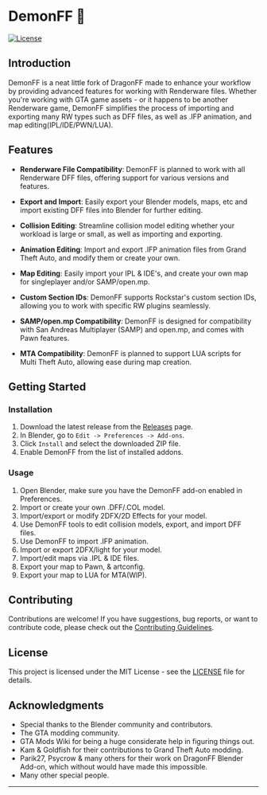 # DemonFF 👹

[![License](https://img.shields.io/badge/license-GPLv3-blue.svg)](LICENSE)

## Introduction

DemonFF is a neat little fork of DragonFF made to enhance your workflow by providing advanced features for working with Renderware files. Whether you're working with GTA game assets - or it happens to be another Renderware game, DemonFF simplifies the process of importing and exporting many RW types such as DFF files, as well as .IFP animation, and map editing(IPL/IDE/PWN/LUA).



## Features

- **Renderware File Compatibility**: DemonFF is planned to work with all Renderware DFF files, offering support for various versions and features.

- **Export and Import**: Easily export your Blender models, maps, etc and import existing DFF files into Blender for further editing.

- **Collision Editing**: Streamline collision model editing whether your workload is large or small, as well as importing and exporting.

- **Animation Editing**: Import and export .IFP animation files from Grand Theft Auto, and modify them or create your own.

- **Map Editing**: Easily import your IPL & IDE's, and create your own map for singleplayer and/or SAMP/open.mp.

- **Custom Section IDs**: DemonFF supports Rockstar's custom section IDs, allowing you to work with specific RW plugins seamlessly.

- **SAMP/open.mp Compatibility**: DemonFF is designed for compatibility with San Andreas Multiplayer (SAMP) and open.mp, and comes with Pawn features.
  
- **MTA Compatibility**: DemonFF is planned to support LUA scripts for Multi Theft Auto, allowing ease during map creation.

## Getting Started

### Installation

1. Download the latest release from the [Releases](https://github.com/spicybung/DemonFF/releases) page.
2. In Blender, go to `Edit -> Preferences -> Add-ons`.
3. Click `Install` and select the downloaded ZIP file.
4. Enable DemonFF from the list of installed addons.

### Usage

1. Open Blender, make sure you have the DemonFF add-on enabled in Preferences.
2. Import or create your own .DFF/.COL model.
3. Import/export or modify 2DFX/2D Effects for your model.
4. Use DemonFF tools to edit collision models, export, and import DFF files.
5. Use DemonFF to import .IFP animation.
6. Import or export 2DFX/light for your model.
7. Import/edit maps via .IPL & IDE files.
8. Export your map to Pawn, & artconfig.
9. Export your map to LUA for MTA(WIP).

## Contributing

Contributions are welcome! If you have suggestions, bug reports, or want to contribute code, please check out the [Contributing Guidelines](CONTRIBUTING.md).

## License

This project is licensed under the MIT License - see the [LICENSE](LICENSE) file for details.

## Acknowledgments

- Special thanks to the Blender community and contributors.
- The GTA modding community.
- GTA Mods Wiki for being a huge considerate help in figuring things out.
- Kam & Goldfish for their contributions to Grand Theft Auto modding.
- Parik27, Psycrow & many others for their work on DragonFF Blender Add-on, which without would have made this impossible.
- Many other special people.


---
